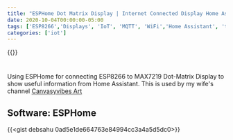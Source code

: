 ```yaml
---
title: "ESPHome Dot Matrix Display | Internet Connected Display Home Assistant Display"
date: 2020-10-04T00:00:00-05:00
tags: ['ESP8266','Displays', 'IoT', 'MQTT', 'WiFi','Home Assistant', 'twitter','ESPHome','Home Assistant']
categories: ['iot']
---
```


{{<youtube MiHc06_ST8s>}}

#

Using ESPHome for connecting ESP8266 to MAX7219 Dot-Matrix Display to show useful information from Home Assistant. This is used by my wife's channel [Canvasyvibes Art](https://www.youtube.com/c/CanvasyvibesArt) 

## Software: ESPHome

{{<gist debsahu 0ad5e1de664763e84994cc3a4a5d5dc0>}}